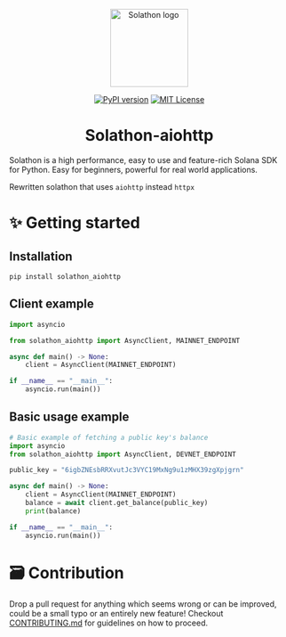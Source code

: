 <p align="center">
  <a href="#">
    <img
      alt="Solathon logo"
      src="https://media.discordapp.net/attachments/807140294764003350/929017682836193410/logo.png"
      width="140"
    />
  </a>
</p>


<p align="center">
  <a href="https://pypi.org/project/solathon/" target="_blank"><img src="https://badge.fury.io/py/solathon.svg" alt="PyPI version"></a>
  <a href="https://github.com/GitBolt/solathon/blob/master/LICENSE" target="_blank"><img src="https://img.shields.io/badge/License-MIT-yellow.svg" alt="MIT License"></a>
  <br>
</p>

<h1 align="center">Solathon-aiohttp</h1>

Solathon is a high performance, easy to use and feature-rich Solana SDK for Python.
Easy for beginners, powerful for real world applications.

Rewritten solathon that uses `aiohttp` instead `httpx`

# ✨ Getting started
## Installation
```
pip install solathon_aiohttp
```
## Client example
```python
import asyncio

from solathon_aiohttp import AsyncClient, MAINNET_ENDPOINT

async def main() -> None:
    client = AsyncClient(MAINNET_ENDPOINT)

if __name__ == "__main__":
    asyncio.run(main())

```
## Basic usage example
```python
# Basic example of fetching a public key's balance
import asyncio
from solathon_aiohttp import AsyncClient, DEVNET_ENDPOINT

public_key = "6igbZNEsbRRXvutJc3VYC19MxNg9u1zMHX39zgXpjgrn"

async def main() -> None:
    client = AsyncClient(MAINNET_ENDPOINT)
    balance = await client.get_balance(public_key)
    print(balance)

if __name__ == "__main__":
    asyncio.run(main())
```

# 🗃️ Contribution
Drop a pull request for anything which seems wrong or can be improved, could be a small typo or an entirely new feature! Checkout [CONTRIBUTING.md](CONTRIBUTING.md) for guidelines on how to proceed.
